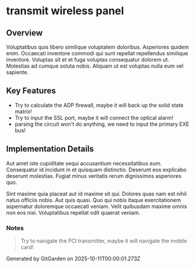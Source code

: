 # transmit wireless panel

## Overview
Voluptatibus quis libero similique voluptatem doloribus. Asperiores quidem enim. Occaecati inventore commodi qui sunt repellat repellendus similique inventore. Voluptas sit et et fuga voluptas consequatur dolorem ut. Molestias ad cumque soluta nobis. Aliquam ut est voluptas nulla eum vel sapiente.

## Key Features
- Try to calculate the ADP firewall, maybe it will back up the solid state matrix!
- Try to input the SSL port, maybe it will connect the optical alarm!
- parsing the circuit won't do anything, we need to input the primary EXE bus!

## Implementation Details
Aut amet iste cupiditate sequi accusantium necessitatibus eum. Consequatur id incidunt in et quisquam distinctio. Deserunt eos explicabo deserunt molestias. Fugiat minus veritatis rerum dignissimos asperiores quo.
 Sint maxime quia placeat aut id maxime sit qui. Dolores quas nam est nihil natus officiis nobis. Aut quis quasi. Quo qui nobis itaque exercitationem aspernatur doloremque occaecati veniam. Velit quibusdam maxime omnis non eos nisi. Voluptatibus repellat odit quaerat veniam.

### Notes
> Try to navigate the PCI transmitter, maybe it will navigate the mobile card!

Generated by GitGarden on 2025-10-11T00:00:01.273Z
